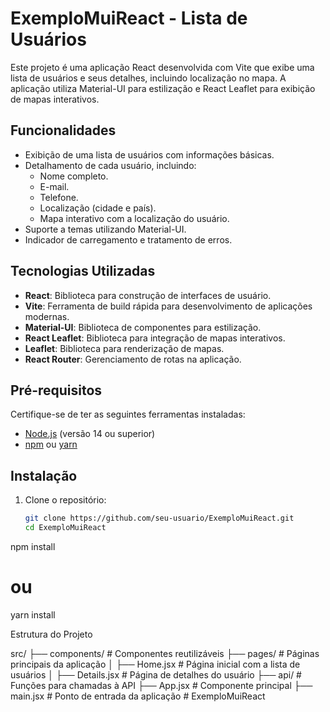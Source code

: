 # ExemploMuiReact - Lista de Usuários

Este projeto é uma aplicação React desenvolvida com Vite que exibe uma lista de usuários e seus detalhes, incluindo localização no mapa. A aplicação utiliza Material-UI para estilização e React Leaflet para exibição de mapas interativos.

## Funcionalidades

- Exibição de uma lista de usuários com informações básicas.
- Detalhamento de cada usuário, incluindo:
  - Nome completo.
  - E-mail.
  - Telefone.
  - Localização (cidade e país).
  - Mapa interativo com a localização do usuário.
- Suporte a temas utilizando Material-UI.
- Indicador de carregamento e tratamento de erros.

## Tecnologias Utilizadas

- **React**: Biblioteca para construção de interfaces de usuário.
- **Vite**: Ferramenta de build rápida para desenvolvimento de aplicações modernas.
- **Material-UI**: Biblioteca de componentes para estilização.
- **React Leaflet**: Biblioteca para integração de mapas interativos.
- **Leaflet**: Biblioteca para renderização de mapas.
- **React Router**: Gerenciamento de rotas na aplicação.

## Pré-requisitos

Certifique-se de ter as seguintes ferramentas instaladas:

- [Node.js](https://nodejs.org/) (versão 14 ou superior)
- [npm](https://www.npmjs.com/) ou [yarn](https://yarnpkg.com/)

## Instalação

1. Clone o repositório:
   ```bash
   git clone https://github.com/seu-usuario/ExemploMuiReact.git
   cd ExemploMuiReact

npm install
# ou
yarn install

Estrutura do Projeto

src/
├── components/       # Componentes reutilizáveis
├── pages/            # Páginas principais da aplicação
│   ├── Home.jsx      # Página inicial com a lista de usuários
│   ├── Details.jsx   # Página de detalhes do usuário
├── api/              # Funções para chamadas à API
├── App.jsx           # Componente principal
├── main.jsx          # Ponto de entrada da aplicação
#   E x e m p l o M u i R e a c t  
 